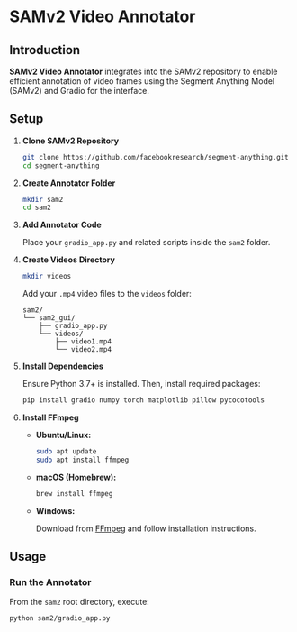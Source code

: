 
# SAMv2 Video Annotator

## Introduction

**SAMv2 Video Annotator** integrates into the SAMv2 repository to enable efficient annotation of video frames using the Segment Anything Model (SAMv2) and Gradio for the interface.

## Setup

1. **Clone SAMv2 Repository**

    ```bash
    git clone https://github.com/facebookresearch/segment-anything.git
    cd segment-anything
    ```
    
2. **Create Annotator Folder**

    ```bash
    mkdir sam2
    cd sam2
    ```

3. **Add Annotator Code**

    Place your `gradio_app.py` and related scripts inside the `sam2` folder.

4. **Create Videos Directory**

    ```bash
    mkdir videos
    ```

    Add your `.mp4` video files to the `videos` folder:

    ```
    sam2/
    └── sam2_gui/
        ├── gradio_app.py
        └── videos/
            ├── video1.mp4
            └── video2.mp4
    ```

5. **Install Dependencies**

    Ensure Python 3.7+ is installed. Then, install required packages:

    ```bash
    pip install gradio numpy torch matplotlib pillow pycocotools
    ```

6. **Install FFmpeg**

    - **Ubuntu/Linux:**

        ```bash
        sudo apt update
        sudo apt install ffmpeg
        ```

    - **macOS (Homebrew):**

        ```bash
        brew install ffmpeg
        ```

    - **Windows:**

        Download from [FFmpeg](https://ffmpeg.org/download.html) and follow installation instructions.


## Usage

### Run the Annotator

From the `sam2` root directory, execute:

```bash
python sam2/gradio_app.py
